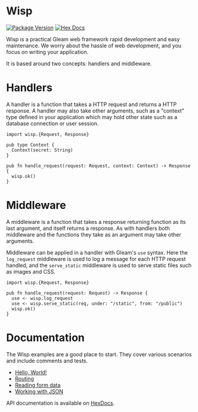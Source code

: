 # Wisp

[![Package Version](https://img.shields.io/hexpm/v/wisp)](https://hex.pm/packages/wisp)
[![Hex Docs](https://img.shields.io/badge/hex-docs-ffaff3)](https://hexdocs.pm/wisp/)

Wisp is a practical Gleam web framework rapid development and easy maintenance.
We worry about the hassle of web development, and you focus on writing your
application.

It is based around two concepts: handlers and middleware.

# Handlers

A handler is a function that takes a HTTP request and returns a HTTP
response. A handler may also take other arguments, such as a "context" type
defined in your application which may hold other state such as a database
connection or user session.

```gleam
import wisp.{Request, Response}

pub type Context {
  Context(secret: String)
}

pub fn handle_request(request: Request, context: Context) -> Response {
  wisp.ok()
}
```

# Middleware

A middleware is a function that takes a response returning function as its
last argument, and itself returns a response. As with handlers both
middleware and the functions they take as an argument may take other
arguments.

Middleware can be applied in a handler with Gleam's `use` syntax. Here the
`log_request` middleware is used to log a message for each HTTP request
handled, and the `serve_static` middleware is used to serve static files
such as images and CSS.

```gleam
import wisp.{Request, Response}

pub fn handle_request(request: Request) -> Response {
  use <- wisp.log_request
  use <- wisp.serve_static(req, under: "/static", from: "/public")
  wisp.ok()
}
```

# Documentation

The Wisp examples are a good place to start. They cover various scenarios and
include comments and tests.

- [Hello, World!](https://github.com/lpil/wisp/tree/main/examples/0-hello-world)
- [Routing](https://github.com/lpil/wisp/tree/main/examples/1-routing)
- [Reading form data](https://github.com/lpil/wisp/tree/main/examples/2-reading-form-data)
- [Working with JSON](https://github.com/lpil/wisp/tree/main/examples/3-working-with-json)

API documentation is available on [HexDocs](https://hexdocs.pm/wisp/).
